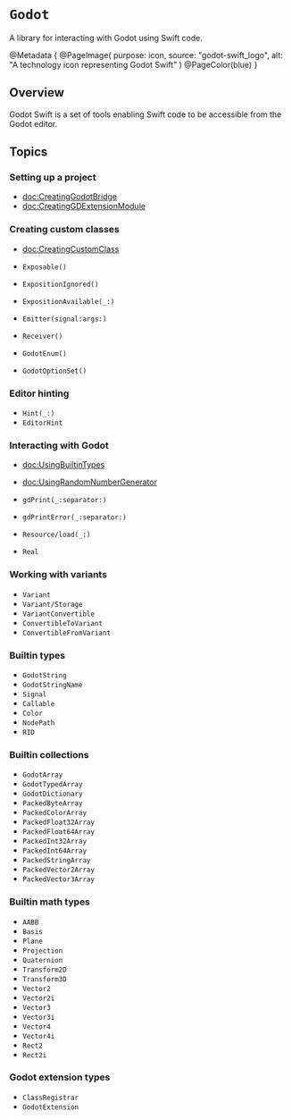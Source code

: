 # ``Godot``

A library for interacting with Godot using Swift code.

@Metadata {
    @PageImage(
        purpose: icon,
        source: "godot-swift_logo",
        alt: "A technology icon representing Godot Swift"
    )
    @PageColor(blue)
}

## Overview

Godot Swift is a set of tools enabling Swift code to be accessible from the Godot editor.

## Topics

### Setting up a project

- <doc:CreatingGodotBridge>
- <doc:CreatingGDExtensionModule>

### Creating custom classes

- <doc:CreatingCustomClass>

- ``Exposable()``
- ``ExpositionIgnored()``
- ``ExpositionAvailable(_:)``
- ``Emitter(signal:args:)``
- ``Receiver()``
- ``GodotEnum()``
- ``GodotOptionSet()``

### Editor hinting

- ``Hint(_:)``
- ``EditorHint``

### Interacting with Godot

- <doc:UsingBuiltinTypes>
- <doc:UsingRandomNumberGenerator>

- ``gdPrint(_:separator:)``
- ``gdPrintError(_:separator:)``

- ``Resource/load(_:)``

- ``Real``

### Working with variants

- ``Variant``
- ``Variant/Storage``
- ``VariantConvertible``
- ``ConvertibleToVariant``
- ``ConvertibleFromVariant``

### Builtin types

- ``GodotString``
- ``GodotStringName``
- ``Signal``
- ``Callable``
- ``Color``
- ``NodePath``
- ``RID``

### Builtin collections

- ``GodotArray``
- ``GodotTypedArray``
- ``GodotDictionary``
- ``PackedByteArray``
- ``PackedColorArray``
- ``PackedFloat32Array``
- ``PackedFloat64Array``
- ``PackedInt32Array``
- ``PackedInt64Array``
- ``PackedStringArray``
- ``PackedVector2Array``
- ``PackedVector3Array``

### Builtin math types

- ``AABB``
- ``Basis``
- ``Plane``
- ``Projection``
- ``Quaternion``
- ``Transform2D``
- ``Transform3D``
- ``Vector2``
- ``Vector2i``
- ``Vector3``
- ``Vector3i``
- ``Vector4``
- ``Vector4i``
- ``Rect2``
- ``Rect2i``

### Godot extension types

- ``ClassRegistrar``
- ``GodotExtension``

